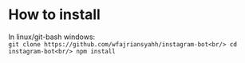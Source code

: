 # How to install
In linux/git-bash windows:<br/>
`
git clone https://github.com/wfajriansyahh/instagram-bot<br/>
cd instagram-bot<br/>
npm install
`